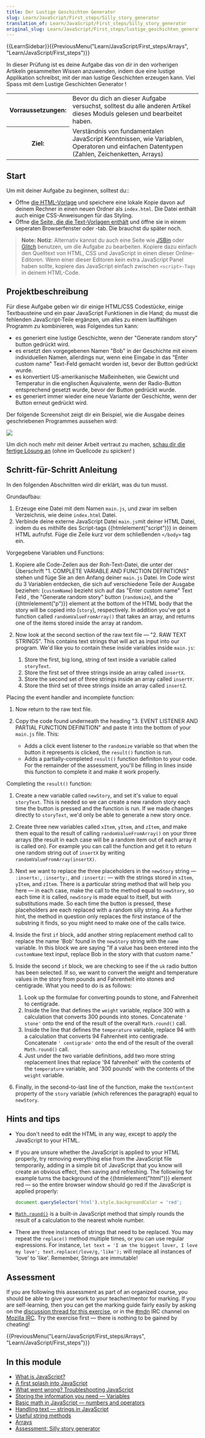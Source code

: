 ```yaml
---
title: Der Lustige Geschichten Generator
slug: Learn/JavaScript/First_steps/Silly_story_generator
translation_of: Learn/JavaScript/First_steps/Silly_story_generator
original_slug: Learn/JavaScript/First_steps/lustige_geschichten_generator
---
```

{{LearnSidebar}}{{PreviousMenu("Learn/JavaScript/First_steps/Arrays", "Learn/JavaScript/First_steps")}}

In dieser Prüfung ist es deine Aufgabe das von dir in den vorherigen Artikeln gesammelten Wissen anzuwenden, indem due eine lustige Applikation schreibst, mit der man lustige Geschichten erzeugen kann. Viel Spass mit dem Lustige Geschichten Generator !

<table class="learn-box standard-table">
  <tbody>
    <tr>
      <th scope="row">Vorraussetzungen:</th>
      <td>
        Bevor du dich an dieser Aufgabe versuchst, solltest du alle anderen
        Artikel dieses Moduls gelesen und bearbeitet haben.
      </td>
    </tr>
    <tr>
      <th scope="row">Ziel:</th>
      <td>
        Verständnis von fundamentalen JavaScript Kenntnissen, wie Variablen,
        Operatoren und einfachen Datentypen (Zahlen, Zeichenketten, Arrays)
      </td>
    </tr>
  </tbody>
</table>

## Start

Um mit deiner Aufgabe zu beginnen, solltest du::

- Öffne [die HTML-Vorlage](https://github.com/mdn/learning-area/blob/master/javascript/introduction-to-js-1/assessment-start/index.html) und speichere eine lokale Kopie davon auf deinem Rechner in einen neuen Ordner als `index.html`. Die Datei enthält auch einige CSS-Anweisungen für das Styling.
- Öffne [die Seite, die die Text-Vorlagen enthält](https://github.com/mdn/learning-area/blob/master/javascript/introduction-to-js-1/assessment-start/raw-text.txt) und öffne sie in einem seperaten Browserfenster oder -tab. Die brauchst du später noch.

> **Note:** **Notiz**: Alternativ kannst du auch eine Seite wie [JSBin](http://jsbin.com/) oder [Glitch](https://glitch.com/) benutzen, um die Aufgabe zu bearbeiten. Kopiere dazu einfach den Quelltext von HTML, CSS und JavaScript in einen dieser Online-Editoren. Wenn einer dieser Editoren kein extra JavaScript Panel haben sollte, kopiere das JavaScript einfach zwischen `<script>-Tags` in deinem HTML-Code.

## Projektbeschreibung

Für diese Aufgabe geben wir dir einige HTML/CSS Codestücke, einige Textbausteine und ein paar JavaScript Funktionen in die Hand; du musst die fehlenden JavaScript-Teile ergänzen, um alles zu einem lauffähigen Programm zu kombinieren, was Folgendes tun kann:

- es generiert eine lustige Geschichte, wenn der "Generate random story" button gedrückt wird.
- es ersetzt den vorgegebenen Namen "Bob" in der Geschichte mit einem individuellen Namen, allerdings nur, wenn eine Eingabe in das "Enter custom name" Text-Feld gemacht worden ist, bevor der Button gedrückt wurde.
- es konvertiert US-amerikanische Maßeinheiten, wie Gewicht und Temperatur in die englischen Äquivalente, wenn der Radio-Button entsprechend gesetzt wurde, bevor der Button gedrückt wurde.
- es generiert immer wieder eine neue Variante der Geschichte, wenn der Button erneut gedrückt wird.

Der folgende Screenshot zeigt dir ein Beispiel, wie die Ausgabe deines geschriebenen Programmes aussehen wird:

![](https://mdn.mozillademos.org/files/16178/Screen_Shot_2018-09-19_at_10.01.38_AM.png)

Um dich noch mehr mit deiner Arbeit vertraut zu machen, [schau dir die fertige Lösung an](http://mdn.github.io/learning-area/javascript/introduction-to-js-1/assessment-finished/) (ohne im Quellcode zu spicken! )

## Schritt-für-Schritt Anleitung

In den folgenden Abschnitten wird dir erklärt, was du tun musst.

Grundaufbau:

1. Erzeuge eine Datei mit dem Namen `main.js`, und zwar im selben Verzeichnis, wie deine `index.html` Datei.
2. Verbinde deine externe JavaScript Datei `main.js`mit deiner HTML Datei, indem du es mithilfe des Script-tags {{htmlelement("script")}} in deinem HTML aufrufst. Füge die Zeile kurz vor dem schließenden `</body>` tag ein.

Vorgegebene Variablen und Functions:

1. Kopiere alle Code-Zeilen aus der Roh-Text-Datei, die unter der Überschrift "1. COMPLETE VARIABLE AND FUNCTION DEFINITIONS" stehen und füge Sie an den Anfang deiner `main.js` Datei. Im Code wirst du 3 Variablen entdecken, die sich auf verschiedene Teile der Ausgabe beziehen: (`customName`) bezieht sich auf das "Enter custom name" Text Feld , the "Generate random story" button (`randomize`), and the {{htmlelement("p")}} element at the bottom of the HTML body that the story will be copied into (`story`), respectively. In addition you've got a function called `randomValueFromArray()` that takes an array, and returns one of the items stored inside the array at random.
2. Now look at the second section of the raw text file — "2. RAW TEXT STRINGS". This contains text strings that will act as input into our program. We'd like you to contain these inside variables inside `main.js`:

    1. Store the first, big long, string of text inside a variable called `storyText`.
    2. Store the first set of three strings inside an array called `insertX`.
    3. Store the second set of three strings inside an array called `insertY`.
    4. Store the third set of three strings inside an array called `insertZ`.

Placing the event handler and incomplete function:

1. Now return to the raw text file.
2. Copy the code found underneath the heading "3. EVENT LISTENER AND PARTIAL FUNCTION DEFINITION" and paste it into the bottom of your `main.js` file. This:

    - Adds a click event listener to the `randomize` variable so that when the button it represents is clicked, the `result()` function is run.
    - Adds a partially-completed `result()` function definiton to your code. For the remainder of the assessment, you'll be filling in lines inside this function to complete it and make it work properly.

Completing the `result()` function:

1. Create a new variable called `newStory`, and set it's value to equal `storyText`. This is needed so we can create a new random story each time the button is pressed and the function is run. If we made changes directly to `storyText`, we'd only be able to generate a new story once.
2. Create three new variables called `xItem`, `yItem`, and `zItem`, and make them equal to the result of calling `randomValueFromArray()` on your three arrays (the result in each case will be a random item out of each array it is called on). For example you can call the function and get it to return one random string out of `insertX` by writing `randomValueFromArray(insertX)`.
3. Next we want to replace the three placeholders in the `newStory` string — `:insertx:`, `:inserty:`, and `:insertz:` — with the strings stored in `xItem`, `yItem`, and `zItem`. There is a particular string method that will help you here — in each case, make the call to the method equal to `newStory`, so each time it is called, `newStory` is made equal to itself, but with substitutions made. So each time the button is pressed, these placeholders are each replaced with a random silly string. As a further hint, the method in question only replaces the first instance of the substring it finds, so you might need to make one of the calls twice.
4. Inside the first `if` block, add another string replacement method call to replace the name 'Bob' found in the `newStory` string with the `name` variable. In this block we are saying "If a value has been entered into the `customName` text input, replace Bob in the story with that custom name."
5. Inside the second `if` block, we are checking to see if the `uk` radio button has been selected. If so, we want to convert the weight and temperature values in the story from pounds and Fahrenheit into stones and centigrade. What you need to do is as follows:

    1. Look up the formulae for converting pounds to stone, and Fahrenheit to centigrade.
    2. Inside the line that defines the `weight` variable, replace 300 with a calculation that converts 300 pounds into stones. Concatenate `' stone'` onto the end of the result of the overall `Math.round()` call.
    3. Inside the line that defines the `temperature` variable, replace 94 with a calculation that converts 94 Fahrenheit into centigrade. Concatenate `' centigrade'` onto the end of the result of the overall `Math.round()` call.
    4. Just under the two variable definitions, add two more string replacement lines that replace '94 fahrenheit' with the contents of the `temperature` variable, and '300 pounds' with the contents of the `weight` variable.

6. Finally, in the second-to-last line of the function, make the `textContent` property of the `story` variable (which references the paragraph) equal to `newStory`.

## Hints and tips

- You don't need to edit the HTML in any way, except to apply the JavaScript to your HTML.
- If you are unsure whether the JavaScript is applied to your HTML properly, try removing everything else from the JavaScript file temporarily, adding in a simple bit of JavaScript that you know will create an obvious effect, then saving and refreshing. The following for example turns the background of the {{htmlelement("html")}} element red — so the entire browser window should go red if the JavaScript is applied properly:

  ```js
  document.querySelector('html').style.backgroundColor = 'red';
  ```

- [`Math.round()`](/en-US/docs/Web/JavaScript/Reference/Global_Objects/Math/round) is a built-in JavaScript method that simply rounds the result of a calculation to the nearest whole number.
- There are three instances of strings that need to be replaced. You may repeat the `replace()` method multiple times, or you can use regular expressions. For instance, `let text = 'I am the biggest lover, I love my love'; text.replace(/love/g,'like');` will replace all instances of 'love' to 'like'. Remember, Strings are immutable!

## Assessment

If you are following this assessment as part of an organized course, you should be able to give your work to your teacher/mentor for marking. If you are self-learning, then you can get the marking guide fairly easily by asking on the [discussion thread for this exercise](https://discourse.mozilla.org/t/silly-story-generator-assessment/24686), or in the [#mdn](irc://irc.mozilla.org/mdn) IRC channel on [Mozilla IRC](https://wiki.mozilla.org/IRC). Try the exercise first — there is nothing to be gained by cheating!

{{PreviousMenu("Learn/JavaScript/First_steps/Arrays", "Learn/JavaScript/First_steps")}}

## In this module

- [What is JavaScript?](/de/docs/Learn/JavaScript/First_steps/What_is_JavaScript)
- [A first splash into JavaScript](/de/docs/Learn/JavaScript/First_steps/A_first_splash)
- [What went wrong? Troubleshooting JavaScript](/de/docs/Learn/JavaScript/First_steps/What_went_wrong)
- [Storing the information you need — Variables](/de/docs/Learn/JavaScript/First_steps/Variables)
- [Basic math in JavaScript — numbers and operators](/de/docs/Learn/JavaScript/First_steps/Math)
- [Handling text — strings in JavaScript](/de/docs/Learn/JavaScript/First_steps/Strings)
- [Useful string methods](/de/docs/Learn/JavaScript/First_steps/Useful_string_methods)
- [Arrays](/de/docs/Learn/JavaScript/First_steps/Arrays)
- [Assessment: Silly story generator](/de/docs/Learn/JavaScript/First_steps/Silly_story_generator)
